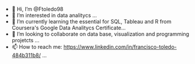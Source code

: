 - 👋 Hi, I’m @Ftoledo98
- 👀 I’m interested in data analitycs  ...
- 🌱 I’m currently learning the essential for SQL, Tableau and R from Coursera's Google Data Analitycs Certificate...
- 💞️ I’m looking to collaborate on data base, visualization and programming projetcts ...
- 📫 How to reach me: https://www.linkedin.com/in/francisco-toledo-484b311b8/ ...

<!---
Ftoledo98/Ftoledo98 is a ✨ special ✨ repository because its `README.md` (this file) appears on your GitHub profile.
You can click the Preview link to take a look at your changes.
--->
